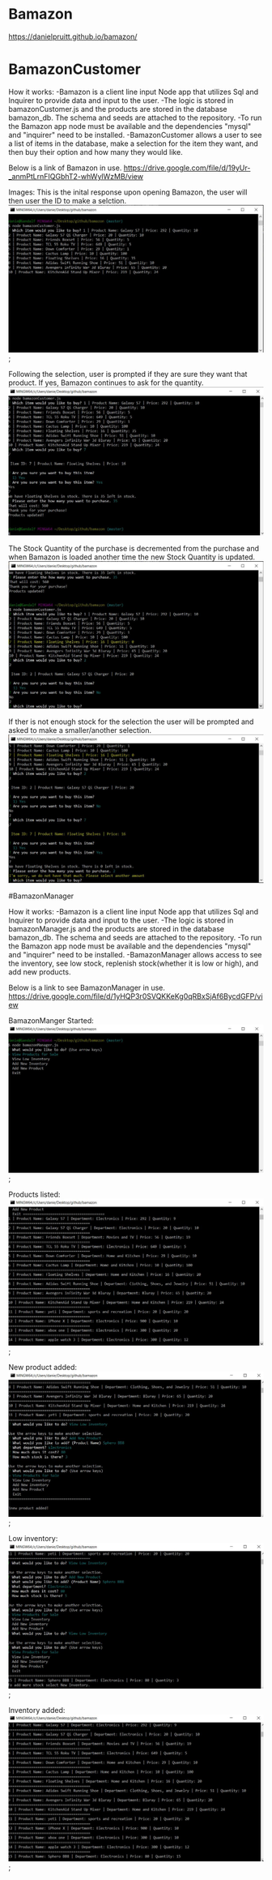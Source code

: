 # Bamazon

https://danielpruitt.github.io/bamazon/

# BamazonCustomer
How it works: 
-Bamazon is a client line input Node app that utilizes Sql and Inquirer to provide data and input to the user. 
-The logic is stored in bamazonCustomer.js and the products are stored in the database bamazon_db. The schema and seeds are attached to the repository. 
-To run the Bamazon app node must be available and the dependencies "mysql" and "inquirer" need to be installed. 
-BamazonCustomer allows a user to see a list of items in the database, make a selection for the item they want, and then buy their option and how many they would like. 

Below is a link of Bamazon in use. 
https://drive.google.com/file/d/19yUr-_anmPtLrnFIQGbhT2-whWylWzMB/view

Images:
This is the inital response upon opening Bamazon, the user will then user the ID to make a selction.
![image](images/initial.JPG);

Following the selection, user is prompted if they are sure they want that product. If yes, Bamazon continues to ask for the quantity.
![image](Images/purchased.JPG)

The Stock Quantity of the purchase is decremented from the purchase and when Bamazon is loaded another time the new Stock Quantity is updated. 
![image](Images/decrementQuantityNotsSure.JPG)

If ther is not enough stock for the selection the user will be prompted and asked to make a smaller/another selection.
![image](Images/NotEnoughStock.JPG)



#BamazonManager

How it works: 
-Bamazon is a client line input Node app that utilizes Sql and Inquirer to provide data and input to the user. 
-The logic is stored in bamazonManager.js and the products are stored in the database bamazon_db. The schema and seeds are attached to the repository. 
-To run the Bamazon app node must be available and the dependencies "mysql" and "inquirer" need to be installed.
-BamazonManager allows access to see the inventory, see low stock, replenish stock(whether it is low or high), and add new products. 

Below is a link to see BamazonManager in use.
https://drive.google.com/file/d/1yHQP3r0SVQKKeKg0qRBxSjAf6BycdGFP/view

BamazonManger Started:
![image](Images/BMstart.JPG);

Products listed:
![image](Images/BMproducts.JPG);

New product added:
![image](Images/BMadded.JPG);

Low inventory:
![image](Images/BMlow.JPG);

Inventory added:
![image](Images/BMinventAdded.JPG);





